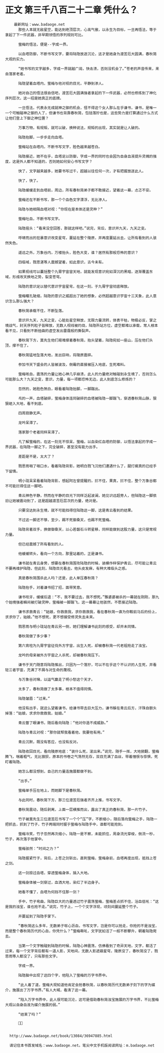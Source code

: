 # 正文 第三千八百二十二章 凭什么？
        最新网址：www.badaoge.net
          那些人本就无敌星空，能达到绝顶层次，心高气傲，以永生为目标，一旦再悟法，等于拿起了下一件武器，非早期领悟的序列规则可比。
      
          萤梅的悟法，便是--字成一界。
      
          以血塔防御，不断书写文字，要将陆隐放逐沉沦，这才是她身为渡苦厄大圆满，春秋简大观的实力。
      
          “她书写的文字越多，字成一界就越广阔，快击溃，否则没机会了。”苍老的声音传来，来自落家老者。
      
          陆隐望着血塔内，萤梅与他对视的目光，平静到渗人。
      
          她对自己的悟法很自信吧，渡苦厄大圆满强者拿起的下一件武器，必然也修炼到了神化序列层次，这一招是她真正的底牌。
      
          一旦悟法，代表永无成就神之御的机会，怪不得这个女人那么在乎谦书，谦书，是唯一一个可触碰神之御的人了，但谦书也背靠春秋简，包括落狞也是，这些势力是打算通过什么方式让他们登上下御之神位置？
      
          万事万物，有规矩，就可以破，换种说法，规矩的出现，其实就是让人破的。
      
          陆隐抬脚，一步步走向血塔。
      
          萤梅站在血塔内，不断书写文字，脸色越来越苍白。
      
          陆隐接近，她不在乎，血塔足以防御，字成一界的同时也会因为自身血液提升灵魄的强度，这是外人都不知道的，否则她如何安心书写文字？
      
          快了，文字越来越多，她要书写过千，超越以往任何一次，才有把握放逐此人。
      
          快了，快了。
      
          陆隐缓缓走到血塔前，周边，所有春秋简弟子都不敢接近，望着这一幕，忐忑不安。
      
          萤梅还在不断书写，那一个个血色文字漂浮，无比渗人。
      
          陆隐与她相隔血塔对视：“你现在是本体还是灵种？”
      
          萤梅吐血，不断书写文字。
      
          陆隐摇头：“看来没空回答，那就这样吧。”说完，背后，意识开九天，九天之变。
      
          呼啸而出的狂暴意识改变星穹，蔓延在整个陵原，并再度蔓延出去，让所有看到的人骇然失色。
      
          遥远之外，万象谷内，万楼抬头，脸色大变，谁？居然有那般恐怖的意识？
      
          四临域，戮思湛等人震撼望着，如此意识，古今未有。
      
          如果视线可以囊括整个九霄宇宙宙天地，就能发现意识宛如深沉的黑暗，逐渐覆盖东域，形成改天换地之势，裂变苍穹。
      
          陆隐的意识足以替代意识宇宙星穹，在这一刻，于九霄宇宙彻底释放。
      
          萤梅瞳孔陡缩，陆隐的意识之威超出了她的想象，必然超越意识宇宙十三天象，此人意识怎么那么强大？
      
          春秋简承载不住，不断坠落。
      
          意识开九天，九天之变，心脏处星空释放，无限力量流转，体表干枯，物极必反，掌之境战气，封天序列粒子皆释放，无数人视线被灼烧，陆隐所站方位，虚空都难以承载，常人根本看不见，只看到不断扭曲的虚空发出雷霆般的撕裂声。
      
          春秋简下方，莫先生他们艰难撑着春秋简，抬头望着，陆隐宛如一座山，压在他们头顶，撑不住了。
      
          春秋简猛地坠落大地，发出巨响，将陵原震碎。
      
          参加书天下盛会的人皆被波及，倒霉的直接被压入地底，生死难料。
      
          萤梅咳血，震荡的力量让她心神几乎崩溃，此人的力量绝对触碰到永生境了，否则怎么可能那么大？九天之变，意识，力量，每一项都恐怖无边，此人到底怎么修炼的？
      
          忽然的，她脸色煞白，眼看着陆隐抬脚，一脚踹出。
      
          乓的一声，血塔破碎，萤梅身体连同破碎的血塔被陆隐一脚踹飞，穿透春秋简山脉，狠狠砸入大地，看不到底。
      
          四周寂静无声。
      
          龙吟呆滞了。
      
          落家那个老者同样呆滞了。
      
          凡了解萤梅的，在这一刻无不惊呆，萤梅，以血染红血塔的防御，以悟法拿起的字成一界武器，在陆隐一脚之下，完全破碎，甚至没有能力出手。
      
          差距是不是，太大了？
      
          戮思雨咽了咽口水，看着陆隐背影，她明白戮飞沉他们遭遇什么了，腿打瘸真的已经手下留情。
      
          明小珑呆呆看着陆隐背影，想起阿左曾提醒的，拦不住，果真，拦不住，整个万象谷都不可能拦得住这一脚吧。
      
          青云神色平静，然而在平静的目光下同样泛起波澜，她见识远超旁人，但陆隐这一脚依旧让她被震动到了，这是超越渡苦厄层次的力量，绝对是。
      
          只要没达到永生境，就不可能挡得住陆隐这一脚，这是青云看到的结果。
      
          不过这一脚还不够，至少，踢不死御桑天，也踢不死萤梅。
      
          陆隐背着双手，换做御桑天，以心若磐石斗转星移，同样能做到这股力量，这只是常规力量。
      
          但已经震撼了所有看到的人。
      
          他缓缓转头，看向一个方向，那里站着的，正是谦书。
      
          谦书就在青云身旁，想要在春秋简围攻陆隐的时候，装模作样保护青云，尽可能让青云不要再维护陆隐，但此刻，陆隐目光看去，他头皮发麻，有种大难临头之感。
      
          真是春秋简围杀此人吗？还是，此人单压春秋简？
      
          陆隐抬手，对着谦书招了招，面带笑意。
      
          谦书咬牙，缓缓后退：“不，我不要过去，我不想死。”雅婆婆被杀的一幕就在刚刚，那九个始境强者瞬间被打破灵种，萤梅被一脚踹飞，这一幕幕让他骇然，不愿接近陆隐。
      
          谦书求救青云：“姑娘，你救救我，求你救救我，看在春秋简一直为你鞍前马后的份上，求求你了，姑娘。”他不想死，更不想接受修灵失去未来。
      
          戮思雨与明小珑站在青云另一侧，她们理解谦书此刻的感受，却并未同情。
      
          春秋简做了多少事？
      
          第六宵柱为九霄宇宙征伐外方宇宙，出生入死，却被春秋简一代老祖抢走了浊宝。
      
          龙吟的母亲被外方宇宙之人杀死，却被春秋简压下。
      
          谦书于天门随意将陆隐推出，只因为一个落狞，可以不在乎这个不认识的人生死，并看轻三者宇宙，充满了不屑与对生命的蔑视。
      
          与万象谷对赌，以运气赢走了明小愁这个天才。
      
          太多了，春秋简做了太多事，根本不值得同情。
      
          陆隐皱眉：“过来。”
      
          他没有出手，就这么望着谦书，给谦书带去巨大压力，谦书躲在青云后方，汗珠自额头掉落：“姑娘，求求你救救我，姑娘。”
      
          青云瞥了眼谦书，随后看向陆隐：“他对你造不成威胁。”
      
          陆隐与青云对视：“那你就帮我看着他，我要他有用。”
      
          青云沉默，既没有答应，也没有反对。
      
          陆隐收回目光，看向陵原地底：“装什么死，滚出来。”说完，随手一挥，大地掀翻，萤梅腾飞，喘着粗气，无比狼狈，原本的书卷之气荡然无存，双目充满了血丝，带着憎恨与惊惧，死盯着陆隐。
      
          她怎么都没想到，自己的力量连施展都做不到。
      
          “出手。”
      
          萤梅单手压在地上，而她脚下是春秋简。
      
          与此同时，春秋简下方，那三位渡苦厄强者齐齐上推，书写文字。
      
          春秋简震动，随后剥离，上面一层横推而出，露出了真正的春秋简，那一片竹子。
      
          竹子被莫先生三位渡苦厄书写了一个个“压”字，不断缩小，随后落向萤梅之手，陆隐一把抓去，抓到了竹子，竹子两端同时握于萤梅与陆隐手中，谁都可能抢到。
      
          萤梅冷笑，竹子忽然再次缩小，陆隐一是不察，未能抓住，周身流光穿梭，倒流一秒，竹子，再次落于他掌中。
      
          萤梅骇然：“时间之力？”
      
          陆隐握紧竹子，背后，上苍之剑斩出，直刺萤梅，萤梅身前，血塔再度出现，抵挡上苍之剑。
      
          这一剑掠过血塔，穿透萤梅身体，插入大地。
      
          萤梅身体被一剑穿过，血洒大地，染红了半边身子。
      
          她看不懂了，血塔为何挡不住那一剑？
      
          手中，竹子弯曲，陆隐巨大的力量透过竹子震荡萤梅，萤梅差点抓不住，浴血低吼：“这是我的浊宝，谁也抢不走。”说完，竹子上，一个个文字浮现，顷刻间蔓延整个竹子。
      
          并蔓延到了陆隐手掌下。
      
          “春秋简这么多年，无数弟子呕心沥血，书写文字，岂是你可以抢走，你抢的不是浊宝，而是整个春秋简历代的心血，你凭什么？”萤梅嘶吼，文字犹如活了一般不断攀升，朝着陆隐爬去。
      
          当第一个文字触碰到陆隐的时候，陆隐心神震荡，仿佛看到了奇异天地，文字，都活了过来，每一个文字背后都有一道人影，天地间，无数人影遮蔽星穹，陵原没了，春秋简没了，戮思雨等人都没了，只有那些文字。
      
          字成一界。
      
          陆隐脑中出现了这四个字，他陷入了萤梅的万字书界中。
      
          “此人着了道，萤梅大观知道他肯定会抢春秋简，以春秋简历代无数弟子刻下的字为媒介，施展出了万字书界。”有人大喊，看清了这一幕。
      
          “陷入万字书界中，此人很可能沉沦，这可是借助春秋简浊宝施展的万字书界，不比萤梅大观以自身血液为媒介施展的弱。”
      
          “结束了吗？”
      
          
      
      
      http://www.badaoge.net/book/13084/36947885.html
      
      请记住本书首发域名：www.badaoge.net。笔尖中文手机版阅读网址：m.badaoge.net
